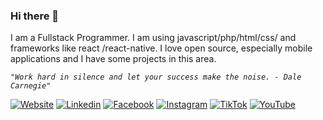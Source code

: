 ### Hi there 👋

I am a Fullstack Programmer. I am using javascript/php/html/css/ and frameworks like react /react-native. I love open source, especially mobile applications and I have some projects in this area.

_`"Work hard in silence and let your success make the noise. - Dale Carnegie"`_


[![Website](https://img.shields.io/badge/Website-https://moserjose.com-blue?logo=google-chrome)](https://www.moserjose.com)
[![Linkedin](https://img.shields.io/badge/LinkedIn-0077B5?style=flat-square&logo=linkedin&logoColor=white)](https://linkedin.com/in/moser-jose)
[![Facebook](https://img.shields.io/badge/Facebook-1877F2?style=flat-square&logo=facebook&logoColor=white)](https://facebook.com/moser.jos)
[![Instagram](https://img.shields.io/badge/Instagram-E4405F?style=flat-square&logo=instagram&logoColor=white)](https://instagram.com/mosmmy) 
[![TikTok](https://img.shields.io/badge/TikTok-000000?style=flat-square&logo=tiktok&logoColor=white)](https://tiktok.com/@mosmmy)
[![YouTube](https://img.shields.io/badge/YouTube-FF0000?style=flat-square&logo=youtube&logoColor=white)](https://youtube.com/@moserando) &nbsp;  
